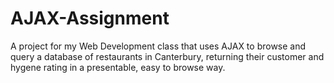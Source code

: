 # AJAX-Assignment
A project for my Web Development class that uses AJAX to browse and query a database of restaurants in Canterbury, returning their customer and hygene rating in a presentable, easy to browse way. 

